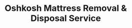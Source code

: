 ---
layout: location.njk
title: Oshkosh Mattress Removal & Disposal Service
description: Professional mattress removal in Oshkosh, Wisconsin. Next-day pickup  Licensed, insured, and eco-friendly. Serving UW-Oshkosh students and families across ZIP codes 54901, 54902, and 54903.
permalink: /mattress-removal/wisconsin/oshkosh/
city: Oshkosh
state: Wisconsin
stateSlug: wisconsin
tier: 2
coordinates:
  lat: 44.0247
  lng: -88.5426
pricing:
  startingPrice: 125
  single: 125
  queen: 125
  king: 135
  boxSpring: 30
neighborhoods:
  - name: University District
    zipCodes: ["54901"]
  - name: Downtown
    zipCodes: ["54901"]
  - name: Algoma Boulevard Area
    zipCodes: ["54901"]
  - name: Westside
    zipCodes: ["54902"]
  - name: Eastside
    zipCodes: ["54902"]
  - name: Menominee Park Area
    zipCodes: ["54903"]
  - name: Webster Stanley Area
    zipCodes: ["54903"]
  - name: Residential South
    zipCodes: ["54903"]
  - name: Lake Winnebago Shoreline
    zipCodes: ["54901"]
  - name: Fox River District
    zipCodes: ["54901"]
  - name: Manufacturing District
    zipCodes: ["54902"]
  - name: North Oshkosh
    zipCodes: ["54902"]
zipCodes:
  - "54901"
  - "54902"
  - "54903"
recyclingPartners:
  - Winnebago County Solid Waste Facility
  - Local Scrap Metal Processing Centers
  - Regional Foam Recycling Partners
  - Manufacturing Material Recovery Networks
localRegulations: Winnebago County Solid Waste Management facility accepts residential materials with restrictions. Limited mattress recycling capacity due to funding cuts. Licensed haulers must coordinate proper disposal through approved channels.
nearbyCities:
  - name: Appleton
    slug: appleton
    distance: 17
  - name: Green Bay
    slug: green-bay
    distance: 55
  - name: Milwaukee
    slug: milwaukee
    distance: 90
  - name: Madison
    slug: madison
    distance: 95
  - name: Eau Claire
    slug: eau-claire
    distance: 130
reviews:
  count: 156
  featured:
    - author: Jake S.
      rating: 5
      text: "Just finished my engineering degree at UW-Oshkosh and moving back home. Old dorm mattress was nasty and these guys came right to my apartment near campus. Super quick and didn't judge the college mess lol. Would definitely use again!"
      neighborhood: University District
    - author: Amy R.
      rating: 5
      text: "Work at one of the manufacturing plants on the west side. Bought a new king bed and needed the old one gone ASAP. They squeezed me in same week and handled everything perfectly. Love that they actually recycle it instead of just dumping."
      neighborhood: Westside
    - author: Tom K.
      rating: 5
      text: "Living near Menominee Park, been here 20 years. Wife and I finally upgraded our bedroom set and these folks made disposal so easy. Fair price and they were super respectful of our home. Really professional service."
      neighborhood: Menominee Park Area
faqs:
  - question: "How quickly can you pick up my mattress in Oshkosh?"
    answer: "We provide next-day pickup service throughout Oshkosh, including all ZIP codes 54901, 54902, and 54903. Perfect for UW-Oshkosh students, manufacturing workers, and families. Book online or call (720) 263-6094."
  - question: "Do you handle University of Wisconsin Oshkosh student housing?"
    answer: "Absolutely! We regularly service student apartments, dorm move-outs, and rental properties throughout the University District and surrounding areas. We work around academic schedules and coordinate with property managers during busy move-out periods."
  - question: "What's included in the $125 pickup price?"
    answer: "Our $125 fee includes pickup, loading, transportation, and eco-friendly disposal. We handle all the heavy lifting and ensure proper recycling through our regional partners, addressing Oshkosh's limited local recycling options."
  - question: "Can you coordinate around manufacturing shift schedules?"
    answer: "Yes, we understand Oshkosh's strong manufacturing workforce and offer flexible scheduling including evening and weekend appointments. Many of our customers work in local manufacturing and we accommodate all shift schedules."
  - question: "Do you serve all Oshkosh neighborhoods and ZIP codes?"
    answer: "We provide service throughout all Oshkosh ZIP codes - 54901 (University/Downtown), 54902 (West/East residential), and 54903 (South residential areas). From Lake Winnebago shoreline to the Fox River district, we cover the entire city."
  - question: "Are you licensed for waste removal in Winnebago County?"
    answer: "Yes, we're fully licensed and insured for mattress removal in Winnebago County. We work with approved disposal channels and understand local regulations, especially important given the limited mattress recycling capacity in the area."
  - question: "How do you handle the lack of local mattress recycling facilities?"
    answer: "We partner with regional recycling networks and material recovery facilities to ensure proper disposal despite Winnebago County's limited local options. Your mattress gets recycled through specialized processors rather than going to landfill."
  - question: "Can you handle multiple mattresses from student housing properties?"
    answer: "Definitely. We work with landlords throughout Oshkosh managing student rentals and family housing. Volume pricing available for property managers handling multiple units, especially during semester transitions."
schema:
  "@context": "https://schema.org"
  "@type": "LocalBusiness"
  "name": "A Bedder World Oshkosh"
  "address":
    "@type": "PostalAddress"
    "addressLocality": "Oshkosh"
    "addressRegion": "WI"
    "addressCountry": "US"
  "geo":
    "@type": "GeoCoordinates"
    "latitude": 44.0247
    "longitude": -88.5426
  "telephone": "720-263-6094"
  "priceRange": "$125-$180"
  "serviceArea": "Oshkosh, WI"
  "aggregateRating":
    "@type": "AggregateRating"
    "ratingValue": 4.9
    "reviewCount": 156
pageContent:
  heroDescription: |
    Professional mattress removal with next-day pickup available. Serving UW-Oshkosh students, manufacturing workers, and families across all neighborhoods. Over 1 million mattresses recycled nationwide. Licensed, insured, and eco-friendly disposal guaranteed. Book online in 60 seconds.
  
  aboutService: |
    Oshkosh's unique blend of university life and manufacturing heritage creates diverse mattress disposal needs throughout this Lake Winnebago community. Whether you're a UW-Oshkosh student finishing your degree, a manufacturing worker upgrading your bedroom, or a family enjoying life near Menominee Park, we provide mattress removal services tailored to Oshkosh's character.
    
    Our team understands this city's rhythm - from academic calendars to shift schedules, from lakefront living to downtown apartments. We coordinate around your life in Wisconsin's #4 most livable small city, providing the dependable service that earns recommendations throughout tight-knit neighborhoods.
  
  serviceAreasIntro: |
    We serve every corner of Oshkosh's three ZIP codes, adapting our service to each area's distinct characteristics. From University District apartments to lakefront homes, our team provides consistent, professional service throughout the Fox River valley.
  
  regulationsCompliance: |
    As licensed waste haulers in Winnebago County, we navigate the area's challenging recycling landscape with approved disposal channels. Unlike limited local options, we ensure proper handling through regional partners, meeting all county requirements while providing convenient service.
  
  environmentalImpact: |
    Despite Winnebago County's limited mattress recycling infrastructure, we maintain our commitment to environmental responsibility through regional partnerships. Metal springs get processed at specialized facilities, while foam components find new life in manufacturing applications - supporting the circular economy that resonates with Oshkosh's industrial heritage.
    
    Our recycling network compensates for local facility limitations, ensuring your mattress doesn't join the waste stream despite funding challenges facing county programs. This approach aligns with UW-Oshkosh's sustainability initiatives and the community's environmental consciousness.
  
  howItWorksScheduling: |
    We offer next-day service throughout all Oshkosh ZIP codes with flexible scheduling that works around university calendars, manufacturing shifts, and family schedules in this highly-rated livable community.
  
  howItWorksService: |
    Our experienced team handles everything from University District apartment complexes to lakefront homes near Winnebago. We protect your property while ensuring safe, efficient removal from any Oshkosh location.
  
  howItWorksDisposal: |
    Materials go directly to our regional recycling partners - specialized processors for springs and regional facilities for foam components. You receive confirmation that your mattress was handled responsibly despite local recycling limitations.
  
  sidebarStats:
    mattressesRemoved: 980
---